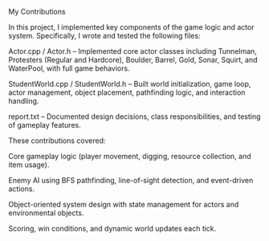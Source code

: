 My Contributions

In this project, I implemented key components of the game logic and actor system. Specifically, I wrote and tested the following files:

Actor.cpp / Actor.h – Implemented core actor classes including Tunnelman, Protesters (Regular and Hardcore), Boulder, Barrel, Gold, Sonar, Squirt, and WaterPool, with full game behaviors.

StudentWorld.cpp / StudentWorld.h – Built world initialization, game loop, actor management, object placement, pathfinding logic, and interaction handling.

report.txt – Documented design decisions, class responsibilities, and testing of gameplay features.

These contributions covered:

Core gameplay logic (player movement, digging, resource collection, and item usage).

Enemy AI using BFS pathfinding, line-of-sight detection, and event-driven actions.

Object-oriented system design with state management for actors and environmental objects.

Scoring, win conditions, and dynamic world updates each tick.
